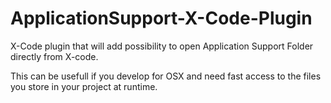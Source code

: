 # ApplicationSupport-X-Code-Plugin

X-Code plugin that will add possibility to open Application Support Folder directly from X-code.

This can be usefull if you develop for OSX and need fast access to the files you store in your project at runtime.
